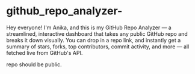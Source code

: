 # github_repo_analyzer-

Hey everyone! I'm Anika, and this is my GitHub Repo Analyzer — a streamlined, interactive dashboard that takes any public GitHub repo and breaks it down visually. You can drop in a repo link, and instantly get a summary of stars, forks, top contributors, commit activity, and more — all fetched live from GitHub's API.

repo should be public.

